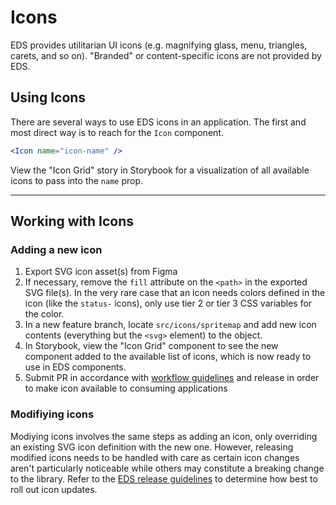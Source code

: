 # Icons

EDS provides utilitarian UI icons (e.g. magnifying glass, menu, triangles, carets, and so on). "Branded" or content-specific icons are not provided by EDS.

## Using Icons

There are several ways to use EDS icons in an application. The first and most direct way is to reach for the `Icon` component.

```jsx
<Icon name="icon-name" />
```

View the "Icon Grid" story in Storybook for a visualization of all available icons to pass into the `name` prop.

---

## Working with Icons

### Adding a new icon

1. Export SVG icon asset(s) from Figma
2. If necessary, remove the `fill` attribute on the `<path>` in the exported SVG file(s). In the very rare case that an icon needs colors defined in the icon (like the `status-` icons), only use tier 2 or tier 3 CSS variables for the color.
3. In a new feature branch, locate `src/icons/spritemap` and add new icon contents (everything but the `<svg>` element) to the object.
4. In Storybook, view the "Icon Grid" component to see the new component added to the available list of icons, which is now ready to use in EDS components.
5. Submit PR in accordance with [workflow guidelines](./WORKFLOW.md) and release in order to make icon available to consuming applications

### Modifiying icons

Modiying icons involves the same steps as adding an icon, only overriding an existing SVG icon definition with the new one. However, releasing modified icons needs to be handled with care as certain icon changes aren't particularly noticeable while others may constitute a breaking change to the library. Refer to the [EDS release guidelines](./WORKFLOW.md) to determine how best to roll out icon updates.
